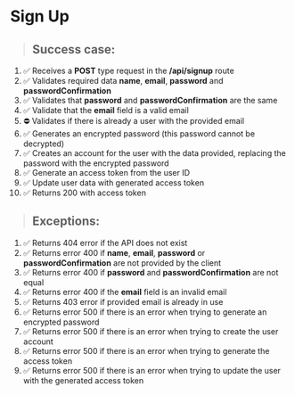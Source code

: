 # Sign Up

> ## Success case:
1. ✅ Receives a **POST** type request in the **/api/signup** route
2. ✅ Validates required data **name**, **email**, **password** and **passwordConfirmation**
3. ✅ Validates that **password** and **passwordConfirmation** are the same
4. ✅ Validate that the **email** field is a valid email
5. ⛔️ Validates if there is already a user with the provided email
6. ✅ Generates an encrypted password (this password cannot be decrypted)
7. ✅ Creates an account for the user with the data provided, replacing the password with the encrypted password
8. ✅ Generate an access token from the user ID
9. ✅ Update user data with generated access token
10. ✅ Returns 200 with access token

> ## Exceptions:
1. ✅ Returns 404 error if the API does not exist
2. ✅ Returns error 400 if **name**, **email**, **password** or **passwordConfirmation** are not provided by the client
3. ✅ Returns error 400 if **password** and **passwordConfirmation** are not equal
4. ✅ Returns error 400 if the **email** field is an invalid email
5. ✅ Returns 403 error if provided email is already in use
6. ✅ Returns error 500 if there is an error when trying to generate an encrypted password
7. ✅ Returns error 500 if there is an error when trying to create the user account
8. ✅ Returns error 500 if there is an error when trying to generate the access token
9. ✅ Returns error 500 if there is an error when trying to update the user with the generated access token
